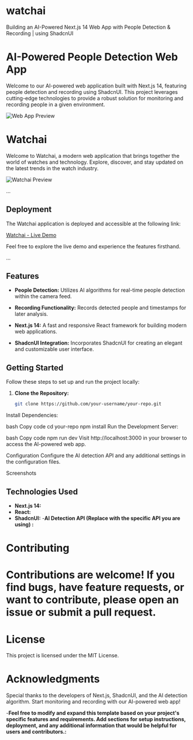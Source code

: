 # watchai
 Building an AI-Powered Next.js 14 Web App with People Detection & Recording | using ShadcnUI

 # AI-Powered People Detection Web App

Welcome to our AI-powered web application built with Next.js 14, featuring people detection and recording using ShadcnUI. This project leverages cutting-edge technologies to provide a robust solution for monitoring and recording people in a given environment.

![Web App Preview](./screenshots/app-preview.png)
# Watchai

Welcome to Watchai, a modern web application that brings together the world of watches and technology. Explore, discover, and stay updated on the latest trends in the watch industry.

![Watchai Preview](./screenshots/home.png)

...

## Deployment

The Watchai application is deployed and accessible at the following link:

[Watchai - Live Demo](https://watchai-olive.vercel.app/)

Feel free to explore the live demo and experience the features firsthand.

...



## Features

- **People Detection:** Utilizes AI algorithms for real-time people detection within the camera feed.

- **Recording Functionality:** Records detected people and timestamps for later analysis.

- **Next.js 14:** A fast and responsive React framework for building modern web applications.

- **ShadcnUI Integration:** Incorporates ShadcnUI for creating an elegant and customizable user interface.

## Getting Started

Follow these steps to set up and run the project locally:

1. **Clone the Repository:**
   ```bash
   git clone https://github.com/your-username/your-repo.git
Install Dependencies:

bash
Copy code
cd your-repo
npm install
Run the Development Server:

bash
Copy code
npm run dev
Visit http://localhost:3000 in your browser to access the AI-powered web app.

Configuration
Configure the AI detection API and any additional settings in the configuration files.

Screenshots


## Technologies Used
- **Next.js 14:**
- **React:**
- **ShadcnUI:**
-**AI Detection API (Replace with the specific API you are using) :** 
# Contributing
# Contributions are welcome! If you find bugs, have feature requests, or want to contribute, please open an issue or submit a pull request.

# License
This project is licensed under the MIT License.

# Acknowledgments
Special thanks to the developers of Next.js, ShadcnUI, and the AI detection algorithm.
Start monitoring and recording with our AI-powered web app!

-**Feel free to modify and expand this template based on your project's specific features and requirements. Add sections for setup instructions, deployment, and any additional information that would be helpful for users and contributors.:**


